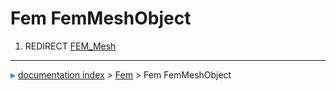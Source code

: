 # Fem FemMeshObject
1.  REDIRECT [FEM_Mesh](FEM_Mesh.md)



---
![](images/Right_arrow.png) [documentation index](../README.md) > [Fem](Fem_Workbench.md) > Fem FemMeshObject

